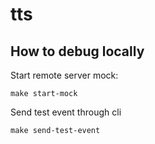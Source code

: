 # tts

## How to debug locally

Start remote server mock:
```shell
make start-mock
```

Send test event through cli
```shell
make send-test-event
```
